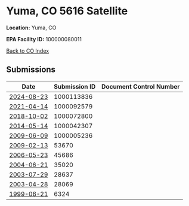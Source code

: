 # Yuma, CO 5616 Satellite

**Location:** Yuma, CO

**EPA Facility ID:** 100000080011

[Back to CO Index](../../index.md)

## Submissions

| Date | Submission ID | Document Control Number |
|------|--------------|-------------------------|
| [2024-08-23](submissions/1000113836.md) | 1000113836 |  |
| [2021-04-14](submissions/1000092579.md) | 1000092579 |  |
| [2018-10-02](submissions/1000072800.md) | 1000072800 |  |
| [2014-05-14](submissions/1000042307.md) | 1000042307 |  |
| [2009-06-09](submissions/1000005236.md) | 1000005236 |  |
| [2009-02-13](submissions/53670.md) | 53670 |  |
| [2006-05-23](submissions/45686.md) | 45686 |  |
| [2004-06-21](submissions/35020.md) | 35020 |  |
| [2003-07-29](submissions/28637.md) | 28637 |  |
| [2003-04-28](submissions/28069.md) | 28069 |  |
| [1999-06-21](submissions/6324.md) | 6324 |  |
